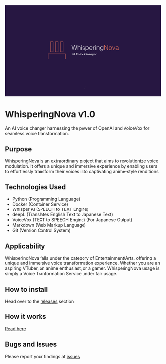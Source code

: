 ![alt text](images/whisperingNova.png "WhisperingNova")

# WhisperingNova v1.0
An AI voice changer harnessing the power of OpenAI and VoiceVox for seamless voice transformation.

## Purpose
WhisperingNova is an extraordinary project that aims to revolutionize voice modulation. It offers a unique and immersive experience by enabling users to effortlessly transform their voices into captivating anime-style renditions

## Technologies Used
- Python    (Programming Language)
- Docker    (Container Service)
- Whisper AI    (SPEECH to TEXT Engine)
- deepL  (Translates English Text to Japanese Text)
- VoiceVox  (TEXT to SPEECH Engine) (For Japanese Output)
- Markdown  (Web Markup Language)
- Git   (Version Control System)

## Applicability
WhisperingNova falls under the category of Entertainment/Arts, offering a unique and immersive voice transformation experience. Whether you are an aspiring VTuber, an anime enthusiast, or a gamer. WhisperingNova usage is simply a Voice Tranformation Service under fair usage.

## How to install
Head over to the [releases](https://github.com/NONAN23x/WhisperingNova/releases) section

## How it works
[Read here](https://github.com/NONAN23x/WhisperingNova/wiki/How-does-it-work%3F)

## Bugs and Issues
Please report your findings at [issues](https://github.com/NONAN23x/WhisperingNova/issues)
